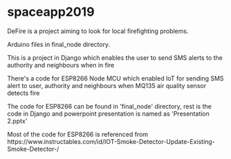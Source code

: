 # spaceapp2019
DeFire is a project aiming to look for local firefighting problems.

<p>Arduino files in final_node directory.</p>

<p>This is a project in Django which enables the user to send SMS alerts to the authority and neighbours when in fire</p>

<p> There's a code for ESP8266 Node MCU which enabled IoT for sending SMS alert to user, authority and neighbours when MQ135 air quality sensor detects fire</p>

<p>The code for ESP8266 can be found in 'final_node' directory, rest is the code in Django and powerpoint presentation is named as 'Presentation 2.pptx'</p>

<p>Most of the code for ESP8266 is referenced from https://www.instructables.com/id/IOT-Smoke-Detector-Update-Existing-Smoke-Detector-/</p>
